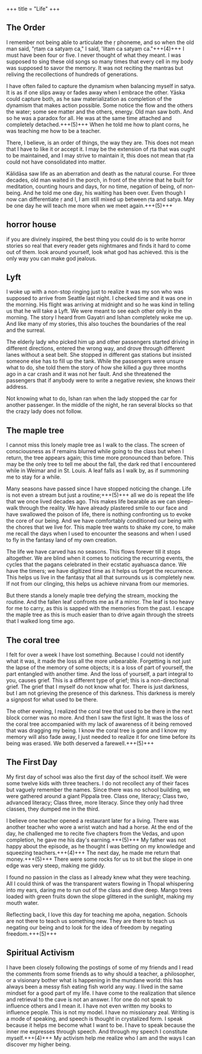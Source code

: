 +++
title = "Life"
+++

## The Order
I remember not being able to articulate the ṛ phoneme, and so when the old man said, "ṛtaṃ ca satyaṃ ca," I said, 'litam ca satyaṃ ca."+++(4)+++ I must have been four or five. I never thought of what they meant. I was supposed to sing these old songs so many times that every cell in my body was supposed to savor the memory. It was not reciting the mantras but reliving the recollections of hundreds of generations.

I have often failed to capture the dynamism when balancing myself in satya. It is as if one slips away or fades away when I embrace the other. Yāska could capture both, as he saw materialization as completion of the dynamism that makes action possible. Some notice the flow and the others the water; some see matter and the others, energy. Old man saw both. And so he was a paradox for all. He was at the same time attached and completely detached.+++(5)+++ When he told me how to plant corns, he was teaching me how to be a teacher.

There, I believe, is an order of things, the way they are. This does not mean that I have to like it or accept it. I may be the extension of ṛta that was ought to be maintained, and I may strive to maintain it, this does not mean that ṛta could not have consolidated into matter.

Kālidāsa saw life as an aberration and death as the natural course. For three decades, old man waited in the porch, in front of the shrine that he built for meditation, counting hours and days, for no time, negation of being, of non-being. And he told me one day, his waiting has been over. Even though I now can differentiate ṛ and l, I am still mixed up between ṛta and satya. May be one day he will teach me more when we meet again.+++(5)+++

## horror house
if you are divinely inspired, the best thing you could do is to write horror stories so real that every reader gets nightmares and finds it hard to come out of them. look around yourself, look what god has achieved. this is the only way you can make god jealous.

## Lyft
I woke up with a non-stop ringing just to realize it was my son who was supposed to arrive from Seattle last night. I checked time and it was one in the morning. His flight was arriving at midnight and so he was kind in telling us that he will take a Lyft. We were meant to see each other only in the morning. The story I heard from Gayatri and Ishan completely woke me up. And like many of my stories, this also touches the boundaries of the real and the surreal.

The elderly lady who picked him up and other passengers started driving in different directions, entered the wrong way, and drove through different lanes without a seat belt. She stopped in different gas stations but insisted someone else has to fill up the tank. While the passengers were unsure what to do, she told them the story of how she killed a guy three months ago in a car crash and it was not her fault. And she threatened the passengers that if anybody were to write a negative review, she knows their address.

Not knowing what to do, Ishan ran when the lady stopped the car for another passenger. In the middle of the night, he ran several blocks so that the crazy lady does not follow.

## The maple tree
I cannot miss this lonely maple tree as I walk to the class. The screen of consciousness as if remains blurred while going to the class but when I return, the tree appears again; this time more pronounced than before. This may be the only tree to tell me about the fall, the dark red that I encountered while in Weimar and in St. Louis. A leaf falls as I walk by, as if summoning me to stay for a while.

Many seasons have passed since I have stopped noticing the change. Life is not even a stream but just a routine;+++(5)+++ all we do is repeat the life that we once lived decades ago. This makes life bearable as we can sleep-walk through the  reality. We have already plastered smile to our face and have swallowed the poison of life, there is nothing confronting us to evoke the core of our being. And we have comfortably conditioned our being with the chores that we live for. This maple tree wants to shake my core, to make me recall the days when I used to encounter the seasons and when I used to fly in the fantasy land of my own creation.

The life we have carved has no seasons. This flows forever till it stops altogether. We are blind when it comes to noticing the recurring events, the cycles that the pagans celebrated in their ecstatic ayahuasca dance. We have the timers; we have digitized time as it helps us forget the recurrence. This helps us live in the fantasy that all that surrounds us is completely new. If not from our clinging, this helps us achieve nirvana from our memories.

But there stands a lonely maple tree defying the stream, mocking the routine. And the fallen leaf confronts me as if a mirror. The leaf is too heavy for me to carry, as this is sapped with the memories from the past. I escape the maple tree as this is much easier than to drive again through the streets that I walked long time ago.


## The coral tree

I felt for over a week I have lost something. Because I could not identify what it was, it made the loss all the more unbearable. Forgetting is not just the lapse of the memory of some objects; it is a loss of part of yourself, the part entangled with another time. And the loss of yourself, a part integral to you, causes grief. This is a different type of grief; this is a non-directional grief. The grief that I myself do not know what for. There is just darkness, but I am not grieving the presence of this darkness. This darkness is merely a signpost for what used to be there.

The other evening, I realized the coral tree that used to be there in the next block corner was no more. And then I saw the first light. It was the loss of the coral tree accompanied with my lack of awareness of it being removed that was dragging my being. I know the coral tree is gone and I know my memory will also fade away, I just needed to realize it for one time before its being was erased. We both deserved a farewell.+++(5)+++

## The First Day
My first day of school was also the first day of the school itself. We were some twelve kids with three teachers. I do not recollect any of their faces but vaguely remember the names. Since there was no school building, we were gathered around a giant Pippala tree. Class one, literacy; Class two, advanced literacy; Class three, more literacy. Since they only had three classes, they dumped me in the third.

I believe one teacher opened a restaurant later for a living. There was another teacher who wore a wrist watch and had a horse. At the end of the day, he challenged me to recite five chapters from the Vedas, and upon completion, he gave me his day's earning.+++(5)+++ My father was not happy about the episode, as he thought I was betting on my knowledge and squeezing teachers.+++(4)+++ The next day, he made me return that money.+++(5)+++ There were some rocks for us to sit but the slope in one edge was very steep, making me giddy.

I found no passion in the class as I already knew what they were teaching. All I could think of was the transparent waters flowing in Thopal whispering into my ears, daring me to run out of the class and dive deep. Mango trees loaded with green fruits down the slope glittered in the sunlight, making my mouth water.

Reflecting back, I love this day for teaching me apoha, negation. Schools are not there to teach us something new. They are there to teach us negating our being and to look for the idea of freedom by negating freedom.+++(5)+++

## Spiritual Activism
I have been closely following the postings of some of my friends and I read the comments from some friends as to why should a  teacher, a philosopher, or a visionary bother what is happening in the mundane world: this has always been a messy fish eating fish world any way. I lived in the same mindset for a good part of my life. I have come to the realization that silence and retrieval to the cave is not an answer. I for one do not speak to influence others and I mean it. I have not even written my books to influence people. This is not my model. I have no missionary zeal. Writing is a mode of speaking, and speech is thought in crystalized form. I speak because it helps me become what I want to be. I have to speak because the inner me expresses through speech. And through my speech I constitute myself.+++(4)+++ My activism help me realize who I am and the ways I can discover my higher being.

